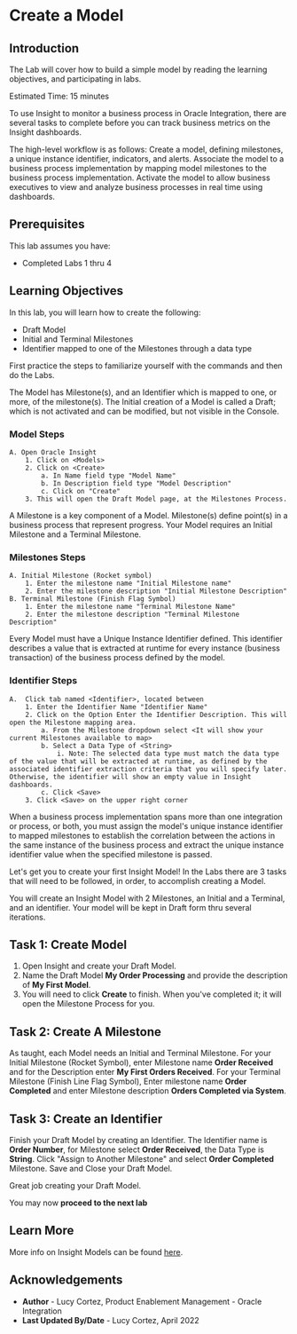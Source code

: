 # Create a Model

## Introduction

The Lab will cover how to build a simple model by reading the learning objectives, and participating in labs.

Estimated Time: 15 minutes

To use Insight to monitor a business process in Oracle Integration, there are several tasks to complete before you can track business metrics on the Insight dashboards.

The high-level workflow is as follows:
Create a model, defining milestones, a unique instance identifier, indicators, and alerts.
Associate the model to a business process implementation by mapping model milestones to the business process implementation.
Activate the model to allow business executives to view and analyze business processes in real time using dashboards.

## Prerequisites

This lab assumes you have:

* Completed Labs 1 thru 4

## Learning Objectives

In this lab, you will learn how to create the following:

* Draft Model
* Initial and Terminal Milestones
* Identifier mapped to one of the Milestones through a data type

First practice the steps to familiarize yourself with the commands and then do the Labs.

The Model has Milestone(s), and an Identifier which is mapped to one, or more, of the milestone(s). The Initial creation of a Model is called a Draft; which is not activated and can be modified, but not visible in the Console.

### Model Steps

    A. Open Oracle Insight
        1. Click on <Models>
        2. Click on <Create>
            a. In Name field type "Model Name"
            b. In Description field type "Model Description" 
            c. Click on "Create"
        3. This will open the Draft Model page, at the Milestones Process.

A Milestone is a key component of a Model. Milestone(s) define point(s) in a business process that represent progress. Your Model requires an Initial Milestone and a Terminal Milestone. <br />

### Milestones Steps

    A. Initial Milestone (Rocket symbol) 
        1. Enter the milestone name "Initial Milestone name"
        2. Enter the milestone description "Initial Milestone Description"
    B. Terminal Milestone (Finish Flag Symbol)
        1. Enter the milestone name "Terminal Milestone Name"
        2. Enter the milestone description "Terminal Milestone Description"

Every Model must have a Unique Instance Identifier defined. This identifier describes a value that is extracted at runtime for every instance (business transaction) of the business process defined by the model. <br />

### Identifier Steps

    A.  Click tab named <Identifier>, located between 
        1. Enter the Identifier Name "Identifier Name"
        2. Click on the Option Enter the Identifier Description. This will open the Milestone mapping area.
            a. From the Milestone dropdown select <It will show your current Milestones available to map>
            b. Select a Data Type of <String>
                i. Note: The selected data type must match the data type of the value that will be extracted at runtime, as defined by the associated identifier extraction criteria that you will specify later. Otherwise, the identifier will show an empty value in Insight dashboards.
            c. Click <Save>
        3. Click <Save> on the upper right corner

When a business process implementation spans more than one integration or process, or both, you must assign the model's unique instance identifier to mapped milestones to establish the correlation between the actions in the same instance of the business process and extract the unique instance identifier value when the specified milestone is passed. <br />

Let's get you to create your first Insight Model! In the Labs there are 3 tasks that will need to be followed, in order, to accomplish creating a Model.

You will create an Insight Model with 2 Milestones, an Initial and a Terminal, and an identifier. Your model will be kept in Draft form thru several iterations.

## Task 1: Create Model

1. Open Insight and create your Draft Model.
2. Name the Draft Model **My Order Processing** and provide the description of **My First Model**.
3. You will need to click **Create** to finish. When you've completed it; it will open the Milestone Process for you.

## Task 2: Create A Milestone

As taught, each Model needs an Initial and Terminal Milestone. For your Initial Milestone (Rocket Symbol), enter Milestone name **Order Received** and for the Description enter **My First Orders Received**. For your Terminal Milestone (Finish Line Flag Symbol), Enter milestone name **Order Completed** and enter Milestone description **Orders Completed via System**.

## Task 3: Create an Identifier

Finish your Draft Model by creating an Identifier. The Identifier name is  **Order Number**,  for Milestone select  **Order Received**, the Data Type is **String**. Click "Assign to Another Milestone" and select **Order Completed** Milestone.
Save and Close your Draft Model.

Great job creating your Draft Model.<br />

You may now **proceed to the next lab**

## Learn More

More info on Insight Models can be found [here](https://docs.oracle.com/en/cloud/paas/integration-cloud/user-int-insight-oci/work-models-integration-insight.html).

## Acknowledgements

* **Author** - Lucy Cortez, Product Enablement Management - Oracle Integration
* **Last Updated By/Date** - Lucy Cortez, April 2022
